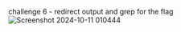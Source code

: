 challenge 6 - redirect output and grep for the flag 
![Screenshot 2024-10-11 010444](https://github.com/user-attachments/assets/52569ee7-84fb-49e4-993d-3ed3daf0fecf)

